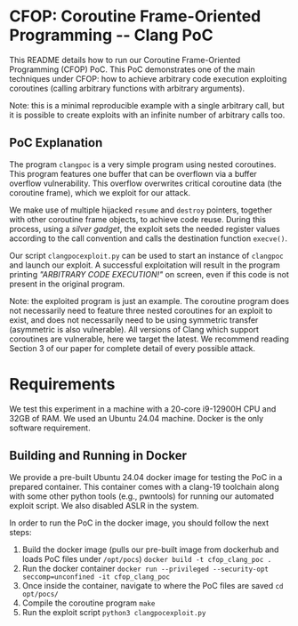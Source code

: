 # CFOP: Coroutine Frame-Oriented Programming -- Clang PoC
This README details how to run our Coroutine Frame-Oriented Programming (CFOP) PoC.
This PoC demonstrates one of the main techniques under CFOP: how to achieve arbitrary code execution exploiting coroutines (calling arbitrary functions with arbitrary arguments).

Note: this is a minimal reproducible example with a single arbitrary call, but it is possible to create exploits with an infinite number of arbitrary calls too.

## PoC Explanation
The program ```clangpoc``` is a very simple program using nested coroutines.
This program features one buffer that can be overflown via a buffer overflow vulnerability. This overflow overwrites critical coroutine data (the coroutine frame), which we exploit for our attack. 

We make use of multiple hijacked ```resume``` and ```destroy``` pointers, together with other coroutine frame objects, to achieve code reuse. During this process, using a _silver gadget_, the exploit sets the needed register values according to the call convention and calls the destination function ```execve()```.

Our script ```clangpocexploit.py``` can be used to start an instance of ```clangpoc``` and launch our exploit. A successful exploitation will result in the program printing _"ARBITRARY CODE EXECUTION!"_ on screen, even if this code is not present in the original program.

Note: the exploited program is just an example. The coroutine program does not necessarily need to feature three nested coroutines for an exploit to exist, and does not necessarily need to be using symmetric transfer (asymmetric is also vulnerable). All versions of Clang which support coroutines are vulnerable, here we target the latest. We recommend reading Section 3 of our paper for complete detail of every possible attack.

# Requirements
We test this experiment in a machine with a 20-core i9-12900H CPU and 32GB of RAM. We used an Ubuntu 24.04 machine. Docker is the only software requirement.

## Building and Running in Docker
We provide a pre-built Ubuntu 24.04 docker image for testing the PoC in a prepared container.
This container comes with a clang-19 toolchain along with some other python tools (e.g., pwntools) for running our automated exploit script. We also disabled ASLR in the system.

In order to run the PoC in the docker image, you should follow the next steps:
1. Build the docker image (pulls our pre-built image from dockerhub and loads PoC files under ```/opt/pocs```)
```docker build -t cfop_clang_poc .```
2. Run the docker container
```docker run --privileged --security-opt seccomp=unconfined -it cfop_clang_poc```
3. Once inside the container, navigate to where the PoC files are saved
```cd opt/pocs/```
4. Compile the coroutine program
```make```
5. Run the exploit script
```python3 clangpocexploit.py```


